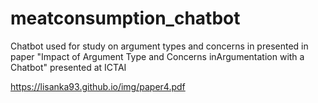 # meatconsumption_chatbot
Chatbot used for study on argument types and concerns in presented in paper "Impact of Argument Type and Concerns inArgumentation with a Chatbot" presented at ICTAI

https://lisanka93.github.io/img/paper4.pdf
